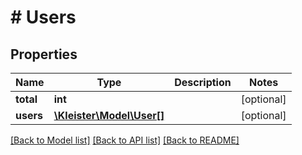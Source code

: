 # # Users

## Properties

Name | Type | Description | Notes
------------ | ------------- | ------------- | -------------
**total** | **int** |  | [optional]
**users** | [**\Kleister\Model\User[]**](User.md) |  | [optional]

[[Back to Model list]](../../README.md#models) [[Back to API list]](../../README.md#endpoints) [[Back to README]](../../README.md)
